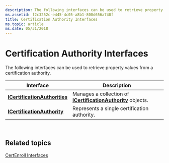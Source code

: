 ```yaml
---
description: The following interfaces can be used to retrieve property values from a certification authority.
ms.assetid: f2c3252c-e445-4c05-a8b1-800d656a740f
title: Certification Authority Interfaces
ms.topic: article
ms.date: 05/31/2018
---
```


# Certification Authority Interfaces

The following interfaces can be used to retrieve property values from a certification authority.



| Interface                                                      | Description                                                                                 |
|----------------------------------------------------------------|---------------------------------------------------------------------------------------------|
| [**ICertificationAuthorities**](/windows/desktop/api/Certenroll/nn-certenroll-icertificationauthorities) | Manages a collection of [**ICertificationAuthority**](/windows/desktop/api/certenroll/nn-certenroll-icertificationauthority) objects. |
| [**ICertificationAuthority**](/windows/desktop/api/certenroll/nn-certenroll-icertificationauthority)     | Represents a single certification authority.                                                |



 

## Related topics

<dl> <dt>

[CertEnroll Interfaces](certenroll-interfaces.md)
</dt> </dl>

 

 



